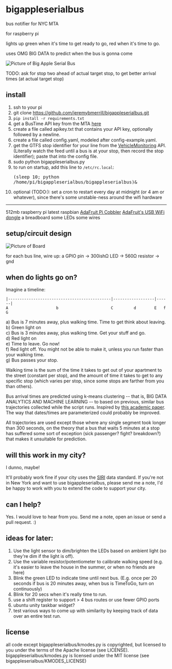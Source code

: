 bigappleserialbus
=================

bus notifier for NYC MTA

for raspberry pi

lights up green when it's time to get ready to go, red when it's time to go.

uses OMG BIG DATA to predict when the bus is gonna come

![Picture of Big Apple Serial Bus](https://raw.githubusercontent.com/jeremybmerrill/bigappleserialbus/master/img/front-blurred-small.jpg)

TODO: ask for stop two ahead of actual target stop, to get better arrival times (at actual target stop)

install
-------

1. ssh to your pi
2. git clone https://github.com/jeremybmerrill/bigappleserialbus.git
3. `pip install -r requirements.txt`
3. get a BusTime API key from the MTA [here](https://spreadsheets.google.com/viewform?hl=en&formkey=dG9kcGIxRFpSS0NhQWM4UjA0V0VkNGc6MQ#gid=0)
4. create a file called apikey.txt that contains your API key, optionally followed by a newline.
5. create a file called config.yaml, modeled after config-example.yaml. 
6. get the GTFS stop identifier for your line from the [VehicleMonitoring](http://bustime.mta.info/wiki/Developers/SIRIVehicleMonitoring) API. (Literally watch the feed until a bus is at your stop, then record the stop identifier); paste that into the config file.
7. sudo python bigappleserialbus.py
8. to run on startup, add this line to `/etc/rc.local`: <pre>(sleep 10; python /home/pi/bigappleserialbus/bigappleserialbus)&</pre>
9. optional (TODO:): set a cron to restart every day at midnight (or 4 am or whatever), since there's some unstable-ness around the wifi
hardware
--------
512mb raspberry pi
latest raspbian
[AdaFruit Pi Cobbler](http://www.adafruit.com/products/914)
[AdaFruit's USB WiFi dongle](https://www.adafruit.com/products/814)
a breadboard
some LEDs
some wires

setup/circuit design
---------------
![Picture of Board](https://raw.githubusercontent.com/jeremybmerrill/bigappleserialbus/master/img/board-small.jpg)

for each bus line, wire up: 
a GPIO pin -> 300ishΩ LED -> 560Ω resistor -> gnd


when do lights go on?
----------------------

Imagine a timeline:
````
|---------------------------------------------|------------------|------|
A                     b                       C         d        E   f  G
````
a) Bus is 7 minutes away, plus walking time. Time to get think about leaving.<br>
b) Green light on<br>
c) Bus is 3 minutes away, plus walking time. Get your stuff and go.<br>
d) Red light on<br>
e) Time to leave. Go now!<br>
f) Red light off. You might not be able to make it, unless you run faster than your walking time.<br>
g) Bus passes your stop.<br>

Walking time is the sum of the time it takes to get out of your apartment to the street (constant per stop), and the amount of time it takes to get to any specific stop (which varies per stop, since some stops are farther from you than others).

Bus arrival times are predicted using k-means clustering -- that is, BIG DATA ANALYTICS AND MACHINE LEARNING -- to based on previous, similar bus trajectories collected while the script runs. Inspired by [this academic paper](http://www.iis.sinica.edu.tw/~cclljj/publication/2012/12_GIS-HTTP.pdf). The way that dates/times are parameterized could probably be improved.

All trajectories are used except those where any single segment took longer than 300 seconds, on the theory that a bus that waits 5 minutes at a stop has suffered some sort of exception (sick passenger? fight? breakdown?) that makes it unsuitable for prediction.

will this work in my city?
--------------------------
I dunno, maybe!

It'll probably work fine if your city uses the [SIRI](http://en.wikipedia.org/wiki/Service_Interface_for_Real_Time_Information) data standard. If you're not in New York and want to use bigappleserialbus, please send me a note, I'd be happy to work with you to extend the code to support your city.

can I help?
-----------
Yes. I would love to hear from you. Send me a note, open an issue or send a pull request. :)

ideas for later:
-----------------
1. Use the light sensor to dim/brighten the LEDs based on ambient light (so they're dim if the light is off).
1. Use the variable resistor/potentiometer to calibrate walking speed (e.g. it's easier to leave the house in the summer, or when no friends are here)
1. Blink the green LED to indicate time until next bus. (E.g. once per 20 seconds if bus is 20 minutes away, when bus is TimeToGo, turn on continuously)
1. Blink for 20 secs when it's really time to run.
1. use a shift register to support > 4 bus routes or use fewer GPIO ports
1. ubuntu unity taskbar widget?
1. test various ways to come up with similarity by keeping track of data over an entire test run.

license
-------
all code except bigappleserialbus/kmodes.py is copyrighted, but licensed to you under the terms of the Apache license (see LICENSE). bigappleserialbus/kmodes.py is licensed under the MIT license (see bigappleserialbus/KMODES_LICENSE)
